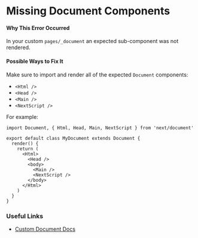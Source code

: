 # Missing Document Components

#### Why This Error Occurred

In your custom `pages/_document` an expected sub-component was not rendered.

#### Possible Ways to Fix It

Make sure to import and render all of the expected `Document` components:

- `<Html />`
- `<Head />`
- `<Main />`
- `<NextScript />`

For example:

```tsx
import Document, { Html, Head, Main, NextScript } from 'next/document'

export default class MyDocument extends Document {
  render() {
    return (
      <Html>
        <Head />
        <body>
          <Main />
          <NextScript />
        </body>
      </Html>
    )
  }
}
```

### Useful Links

- [Custom Document Docs](https://nextjs.org/docs/advanced-features/custom-document)
